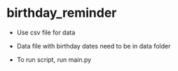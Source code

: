 # birthday_reminder

* Use csv file for data

* Data file with birthday dates need to be in data folder

* To run script, run main.py
